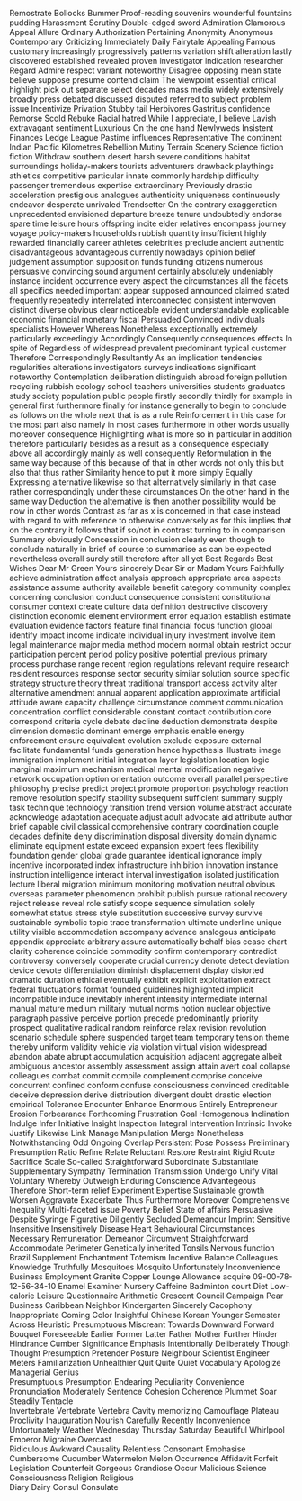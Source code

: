 Remostrate
Bollocks
Bummer
Proof-reading
souvenirs
wounderful
fountains
pudding
Harassment
Scrutiny
Double-edged sword
Admiration
Glamorous
Appeal
Allure
Ordinary
Authorization
Pertaining
Anonymity
Anonymous
Contemporary
Criticizing
Immediately
Daily
Fairytale
Appealing
Famous
customary
increasingly
progressively
patterns
variation
shift
alteration
lastly
discovered
established
revealed
proven
investigator
indication 
researcher
Regard
Admire
respect
variant 
noteworthy
Disagree
opposing
mean
state
believe
suppose
presume
contend
claim
The viewpoint
essential
critical
highlight
pick out
separate
select 
decades
mass media
widely
extensively
broadly
press
debated
discussed
disputed
referred to
subject
problem
issue
Incentivize
Privation
Stubby tail
Herbivores
Gastritus
confidence
Remorse
Scold
Rebuke
Racial hatred
While I appreciate, I believe
Lavish
extravagant
sentiment
Luxurious
On the one hand 
Newlyweds
Insistent
Finances
Ledge
League
Pastime
influences
Representative
The continent
Indian Pacific
Kilometres
Rebellion
Mutiny
Terrain
Scenery
Science fiction
fiction
Withdraw
southern
desert
harsh
severe
conditions
habitat
surroundings
holiday-makers
tourists
adventurers
drawback
playthings
athletics
competitive
particular
innate
commonly
hardship
difficulty
passenger
tremendous
expertise
extraordinary
Previously
drastic acceleration
prestigious
analogues
authenticity
uniqueness
continuously
endeavor
desperate
unrivaled
Trendsetter
On the contrary
exaggeration
unprecedented
envisioned
departure
breeze
tenure
undoubtedly
endorse
spare time
leisure hours
offspring
incite
elder relatives
encompass
journey
voyage
policy-makers
households
rubbish
quantity
insufficient
highly
rewarded financially
career
athletes
celebrities
preclude
ancient
authentic
disadvantageous
advantageous
currently
nowadays
opinion
belief
judgement
assumption
supposition
funds
funding
citizens
numerous
persuasive
convincing
sound argument
certainly
absolutely
undeniably
instance
incident
occurrence
every aspect
the circumstances 
all the facets
all specifics 
needed
important 
appear
supposed
announced
claimed
stated
frequently
repeatedly
interrelated
interconnected
consistent
interwoven
distinct
diverse
obvious
clear
noticeable
evident
understandable
explicable
economic
financial
monetary
fiscal 
Persuaded
Convinced
individuals
specialists 
However
Whereas
Nonetheless
exceptionally
extremely
particularly
exceedingly
Accordingly
Consequently
consequences
effects
In spite of
Regardless of
widespread
prevalent
predominant
typical
customer
Therefore
Correspondingly
Resultantly 
As an implication
tendencies
regularities 
alterations
investigators
surveys
indications 
significant
noteworthy
Contemplation
deliberation
distinguish
abroad 
foreign
pollution
recycling 
rubbish 
ecology
school
teachers
universities
students
graduates
study
society
population
public
people
firstly
secondly
thirdly	
for example
in general
first
furthermore
finally
for instance
generally
to begin
to conclude
as follows
on the whole
next
that is
as a rule
Reinforcement
in this case
for the most part
also
namely
in most cases
furthermore
in other words
usually
moreover
consequence
Highlighting
what is more
so
in particular
in addition
therefore
particularly
besides
as a result
as a consequence
especially
above all
accordingly
mainly
as well
consequently
Reformulation
in the same way
because of this
because of that
in other words
not only this but also that
thus
rather
Similarity
hence
to put it more simply
Equally
Expressing 
alternative
likewise
so that
alternatively
similarly
in that case
rather
correspondingly
under these circumstances
On the other hand
in the same way
Deduction
the alternative is
then
another possibility would be
now
in other words
Contrast
as far as x is concerned
in that case
instead
with regard to
with reference to
otherwise
conversely
as for
this implies that
on the contrary
it follows that
if so/not
in contrast
turning to
in comparison
Summary	
obviously
Concession
in conclusion
clearly
even though
to conclude
naturally
in brief
of course
to summarise
as can be expected
nevertheless
overall
surely
still
therefore
after all
yet
Best Regards
Best Wishes
Dear Mr Green
Yours sincerely
Dear Sir or Madam
Yours Faithfully
achieve
administration
affect
analysis
approach
appropriate
area
aspects
assistance
assume
authority
available
benefit
category
community
complex
concerning
conclusion
conduct 
consequence
consistent
constitutional
consumer
context
create
culture
data
definition
destructive
discovery
distinction
economic
element
environment
error
equation
establish
estimate
evaluation
evidence
factors
feature
final
financial
focus
function
global
identify
impact
income
indicate
individual
injury
investment
involve
item
legal
maintenance
major
media
method
modern
normal
obtain
restrict
occur
participation
percent
period
policy
positive
potential
previous
primary
process
purchase
range
recent
region
regulations
relevant
require
research
resident
resources
response
sector
security
similar
solution
source
specific
strategy
structure
theory
threat
traditional
transport
access
activity
alter
alternative
amendment
annual
apparent
application
approximate
artificial
attitude
aware
capacity
challenge 
circumstance
comment
communication
concentration
conflict
considerable
constant
contact
contribution
core
correspond
criteria
cycle
debate
decline
deduction
demonstrate
despite
dimension
domestic
dominant
emerge
emphasis
enable
energy
enforcement
ensure
equivalent
evolution
exclude
exposure
external
facilitate
fundamental
funds
generation
hence
hypothesis
illustrate
image
immigration
implement
initial
integration
layer
legislation
location
logic
marginal
maximum
mechanism
medical
mental
modification
negative
network
occupation
option
orientation
outcome
overall
parallel
perspective
philosophy
precise
predict
project
promote
proportion
psychology
reaction
remove
resolution
specify
stability
subsequent
sufficient
summary
supply
task
technique
technology
transition
trend
version
volume
abstract
accurate
acknowledge
adaptation
adequate
adjust
adult
advocate
aid
attribute
author
brief
capable
civil
classical
comprehensive 
contrary
coordination
couple
decades
definite
deny
discrimination
disposal
diversity
domain
dynamic
eliminate
equipment
estate
exceed
expansion
expert
fees
flexibility
foundation
gender
global
grade
guarantee
identical
ignorance
imply
incentive
incorporated
index
infrastructure
inhibition
innovation
instance
instruction
intelligence
interact
interval
investigation
isolated
justification
lecture
liberal
migration
minimum
monitoring
motivation
neutral
obvious
overseas
parameter
phenomenon
prohibit
publish
pursue
rational
recovery
reject
release
reveal
role
satisfy
scope
sequence
simulation
solely
somewhat
status
stress
style
substitution
successive
survey
survive
sustainable
symbolic
topic
trace
transformation
ultimate
underline
unique
utility
visible
accommodation
accompany
advance
analogous
anticipate
appendix
appreciate
arbitrary
assure
automatically
behalf
bias
cease
chart
clarity
coherence
coincide
commodity
confirm
contemporary
contradict
controversy
conversely
cooperate
crucial
currency
denote
detect
deviation
device
devote
differentiation
diminish
displacement
display
distorted
dramatic
duration
ethical
eventually
exhibit
explicit
exploitation
extract
federal
fluctuations
format
founded
guidelines
highlighted
implicit
incompatible
induce
inevitably
inherent
intensity
intermediate
internal
manual
mature
medium
military
mutual
norms
notion
nuclear
objective
paragraph
passive
perceive
portion
precede
predominantly
priority
prospect
qualitative
radical
random
reinforce
relax
revision
revolution
scenario
schedule
sphere
suspended
target
team
temporary
tension
theme
thereby
uniform
validity
vehicle
via
violation
virtual
vision
widespread
abandon
abate
abrupt
accumulation
acquisition
adjacent
aggregate
albeit
ambiguous
ancestor
assembly
assessment
assign
attain
avert
coal
collapse
colleagues
combat
commit
compile
complement
comprise
conceive
concurrent
confined
conform
confuse
consciousness
convinced
creditable
deceive
depression
derive
distribution
divergent
doubt
drastic
election
empirical
Tolerance
Encounter
Enhance
Enormous
Entirely
Entrepreneur
Erosion
Forbearance
Forthcoming
Frustration
Goal
Homogenous
Inclination
Indulge
Infer
Initiative
Insight
Inspection
Integral
Intervention
Intrinsic
Invoke
Justify
Likewise
Link
Manage
Manipulation
Merge
Nonetheless
Notwithstanding
Odd
Ongoing
Overlap
Persistent
Pose
Possess
Preliminary
Presumption
Ratio
Refine
Relate
Reluctant
Restore
Restraint
Rigid
Route
Sacrifice
Scale
So-called
Straightforward
Subordinate
Substantiate
Supplementary
Sympathy
Termination
Transmission
Undergo
Unify
Vital
Voluntary
Whereby
Outweigh
Enduring
Conscience
Advantegeous
Therefore
Short-term relief
Experiment
Expertise
Sustainable growth
Worsen
Aggravate
Exacerbate
Thus
Furthermore
Moreover
Comprehensive
Inequality
Multi-faceted issue
Poverty
Belief
State of affairs
Persuasive
Despite
Syringe
Figurative
Diligently
Secluded
Demeanour
Imprint
Sensitive
Insensitive
Insensitively
Disease
Heart
Behavioural
Circumstances
Necessary
Remuneration
Demeanor
Circumvent
Straightforward
Accommodate
Perimeter
Genetically inherited
Tonsils
Nervous function
Brazil
Supplement
Enchantment
Totemism
Incentive
Balance
Colleagues
Knowledge
Truthfully
Mosquitoes
Mosquito
Unfortunately
Inconvenience
Business
Employment
Granite
Copper
Lounge
Allowance
acquire
09-00-78-12-56-34-10
Enamel
Examiner
Nursery
Caffeine
Badminton court
Diet
Low-calorie
Leisure
Questionnaire
Arithmetic
Crescent
Council
Campaign
Pear
Business
Caribbean
Neighbor
Kindergarten
Sincerely
Cacophony
Inappropriate
Coming
Color
Insightful
Chinese
Korean
Younger
Semester
Across
Heuristic
Presumptuous
Miscreant
Towards
Downward
Forward
Bouquet 
Foreseeable
Earlier
Former
Latter
Father
Mother
Further
Hinder
Hindrance
Cumber
Significance
Emphasis
Intentionally
Deliberately
Though
Thought
Presumption
Pretender
Posture
Neighbour
Scientist
Engineer
Meters
Familiarization
Unhealthier
Quit
Quite
Quiet
Vocabulary 
Apologize
Managerial 
Genius  
Presumptuous 
Presumption
Endearing
Peculiarity
Convenience
Pronunciation
Moderately
Sentence
Cohesion
Coherence
Plummet
Soar
Steadily
Tentacle  
Invertebrate 
Vertebrate
Vertebra
Cavity
memorizing
Camouflage 
Plateau 
Proclivity 
Inauguration 
Nourish 
Carefully
Recently 
Inconvenience
Unfortunately 
Weather 
Wednesday 
Thursday 
Saturday 
Beautiful 
Whirlpool
Emperor
Migraine
Overcast  
Ridiculous
Awkward 
Causality 
Relentless 
Consonant
Emphasise
Cumbersome 
Cucumber 
Watermelon 
Melon 
Occurrence 
Affidavit 
Forfeit 
Legislation
Counterfeit 
Gorgeous 
Grandiose 
Occur 
Malicious 
Science 
Consciousness
Religion 
Religious   
Diary 
Dairy 
Consul 
Consulate 
